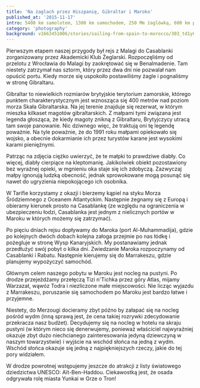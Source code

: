 ```yaml
---
title: 'Na żaglach przez Hiszpanię, Gibraltar i Maroko'
published_at: '2015-11-17'
intro: 5400 km samolotem, 1300 km samochodem, 250 Mm żaglówką, 600 km pociągami, kilka przejazdów taksówką i dziesiątki kilometrów piechotą. W ciągu 15 dni zahaczyliśmy o 5 krajów na dwóch kontynentach. Zapraszam do obejrzenia kilku zdjęć dokumentujących naszą przygodę.
category: 'photography'
background: v1663451006/stories/sailing-from-spain-to-morocco/303_td1y0k.jpg
---
```


Pierwszym etapem naszej przygody był rejs z Malagi do Casablanki zorganizowany przez Akademicki Klub Żeglarski. Rozpoczęliśmy od przelotu z Wrocławia do Malagi by zaokrętować się w Benalmadenie. Tam niestety zatrzymał nas sztorm, który przez dwa dni nie pozwalał nam opuścić portu. Kiedy morze się uspokoiło postawiliśmy żagle i pognaliśmy w stronę Gibraltaru.

<photo-lazy src="https://res.cloudinary.com/lukaszrados/image/upload/v1663451003/stories/sailing-from-spain-to-morocco/267_ou9hgr.jpg" padding-bottom="66.666"></photo-lazy>

<photo-lazy src="https://res.cloudinary.com/lukaszrados/image/upload/v1663451003/stories/sailing-from-spain-to-morocco/268_hfu2vs.jpg" padding-bottom="66.666"></photo-lazy>

<photo-lazy src="https://res.cloudinary.com/lukaszrados/image/upload/v1663451003/stories/sailing-from-spain-to-morocco/269_uoqnnz.jpg" padding-bottom="66.666"></photo-lazy>

Gibraltar to niewielkich rozmiarów brytyjskie terytorium zamorskie, którego punktem charakterystycznym jest wznosząca się 400 metrów nad poziom morza Skała Gibraltarska. Na jej terenie znajduje się rezerwat, w którym mieszka kilkaset magotów gibraltarskich. Z małpami tymi związana jest legenda głosząca, że kiedy magoty znikną z Gibraltaru, Brytyjczycy utracą tam swoje panowanie. Nic dziwnego więc, że traktują oni tę legendę poważnie. Na tyle poważnie, że do 1991 roku małpami opiekowało się wojsko, a obecnie dokarmianie ich przez turystów karane jest wysokimi karami pieniężnymi.

<photo-lazy src="https://res.cloudinary.com/lukaszrados/image/upload/v1663451002/stories/sailing-from-spain-to-morocco/271_bjjqkm.jpg" padding-bottom="66.666"></photo-lazy>

<photo-lazy src="https://res.cloudinary.com/lukaszrados/image/upload/v1663451002/stories/sailing-from-spain-to-morocco/272_tcwge1.jpg" padding-bottom="66.666"></photo-lazy>

<photo-lazy src="https://res.cloudinary.com/lukaszrados/image/upload/v1663451003/stories/sailing-from-spain-to-morocco/273_rimaem.jpg" padding-bottom="66.666"></photo-lazy>

Patrząc na zdjęcia ciężko uwierzyć, że te małpki to prawdziwe diabły. Co więcej, diabły cierpiące na kleptomanię. Jakikolwiek obiekt pozostawiony bez wyraźnej opieki, w mgnieniu oka staje się ich zdobyczą. Zazwyczaj małpy ignorują ludzką obecność, jednak sprowokowane mogą posunąć się nawet do ugryzienia niepokojącego ich osobnika.

<photo-lazy src="https://res.cloudinary.com/lukaszrados/image/upload/v1663451003/stories/sailing-from-spain-to-morocco/275_e51enu.jpg" padding-bottom="66.666"></photo-lazy>

<photo-lazy src="https://res.cloudinary.com/lukaszrados/image/upload/v1663451004/stories/sailing-from-spain-to-morocco/276_l6x7d8.jpg" padding-bottom="66.666"></photo-lazy>

<photo-lazy src="https://res.cloudinary.com/lukaszrados/image/upload/v1663451003/stories/sailing-from-spain-to-morocco/277_m7c3nk.jpg" padding-bottom="66.666"></photo-lazy>

<photo-lazy src="https://res.cloudinary.com/lukaszrados/image/upload/v1663451004/stories/sailing-from-spain-to-morocco/279_hfcsgi.jpg" padding-bottom="66.666"></photo-lazy>

W Tarifie korzystamy z okazji i bierzemy kąpiel na styku Morza Śródziemnego z Oceanem Atlantyckim. Następnie żegnamy się z Europą i obieramy kierunek prosto na Casablankę (ze względu na ograniczenia w ubezpieczeniu łodzi, Casablanka jest jednym z nielicznych portów w Maroku w których możemy się zatrzymać).

<photo-lazy src="https://res.cloudinary.com/lukaszrados/image/upload/v1663451003/stories/sailing-from-spain-to-morocco/281_iqpern.jpg" padding-bottom="66.666"></photo-lazy>

<photo-lazy src="https://res.cloudinary.com/lukaszrados/image/upload/v1663451005/stories/sailing-from-spain-to-morocco/284_olhks6.jpg" padding-bottom="150"></photo-lazy>

Po pięciu dniach rejsu dopływamy do Maroka (port Al-Muhammadija), gdzie po kolejnych dwóch dobach kolejna załoga przejmie po nas łódkę i pożegluje w stronę Wysp Kanaryjskich. My postanawiamy jednak przedłużyć swój pobyt o kilka dni. Zwiedzanie Maroka rozpoczynamy od Casablanki i Rabatu. Następnie kierujemy się do Marrakeszu, gdzie planujemy wypożyczyć samochód.

<photo-lazy src="https://res.cloudinary.com/lukaszrados/image/upload/v1663451004/stories/sailing-from-spain-to-morocco/286_owvxas.jpg" padding-bottom="66.666"></photo-lazy>

<photo-lazy src="https://res.cloudinary.com/lukaszrados/image/upload/v1663451005/stories/sailing-from-spain-to-morocco/287_l7dokc.jpg" padding-bottom="66.666"></photo-lazy>

<photo-lazy src="https://res.cloudinary.com/lukaszrados/image/upload/v1663451004/stories/sailing-from-spain-to-morocco/288_vylfxh.jpg" padding-bottom="66.666"></photo-lazy>

<photo-lazy src="https://res.cloudinary.com/lukaszrados/image/upload/v1663451004/stories/sailing-from-spain-to-morocco/289_xn74ld.jpg" padding-bottom="66.666"></photo-lazy>

<photo-lazy src="https://res.cloudinary.com/lukaszrados/image/upload/v1663451005/stories/sailing-from-spain-to-morocco/290_waifbj.jpg" padding-bottom="66.666"></photo-lazy>

<photo-lazy src="https://res.cloudinary.com/lukaszrados/image/upload/v1663451005/stories/sailing-from-spain-to-morocco/291_qtuvm3.jpg" padding-bottom="66.666"></photo-lazy>

<photo-lazy src="https://res.cloudinary.com/lukaszrados/image/upload/v1663451005/stories/sailing-from-spain-to-morocco/292_egkdsr.jpg" padding-bottom="66.666"></photo-lazy>

<photo-lazy src="https://res.cloudinary.com/lukaszrados/image/upload/v1663451005/stories/sailing-from-spain-to-morocco/293_qyesqd.jpg" padding-bottom="66.666"></photo-lazy>

<photo-lazy src="https://res.cloudinary.com/lukaszrados/image/upload/v1663451005/stories/sailing-from-spain-to-morocco/294_hpwmrf.jpg" padding-bottom="66.666"></photo-lazy>

Głównym celem naszego pobytu w Maroku jest nocleg na pustyni. Po drodze przejeżdżamy przełęczą Tizi n'Tichka przez góry Atlas, mijamy Warzazat, wąwóz Todra i niezliczone małe miejscowości. Nie licząc wyjazdu z Marrakeszu, poruszanie się samochodem po Maroku jest bardzo łatwe i przyjemne.

Niestety, do Merzougi docieramy zbyt późno by załapać się na nocleg pośród wydm (inną sprawą jest, że cena takiej rozrywki zdecydowanie przekracza nasz budżet). Decydujemy się na nocleg w hotelu na skraju pustyni (w którym nieco się denerwujemy, ponieważ właściciel najwyraźniej okazuje zbyt dużo niechcianego zainteresowania jedyną dziewczyną w naszym towarzystwie) i wyjście na wschód słońca na jedną z wydm. Wschód słońca okazuje się jedną z najpiękniejszych rzeczy, jakie do tej pory widziałem.

<two-columns>
  <photo-lazy src="https://res.cloudinary.com/lukaszrados/image/upload/v1663451005/stories/sailing-from-spain-to-morocco/296_szhu3q.jpg" padding-bottom="150"></photo-lazy>

  <photo-lazy src="https://res.cloudinary.com/lukaszrados/image/upload/v1663451005/stories/sailing-from-spain-to-morocco/297_unkrmd.jpg" padding-bottom="150"></photo-lazy>
</two-columns>

<photo-lazy src="https://res.cloudinary.com/lukaszrados/image/upload/v1663451005/stories/sailing-from-spain-to-morocco/298_wrtuvy.jpg" padding-bottom="150"></photo-lazy>

<photo-lazy src="https://res.cloudinary.com/lukaszrados/image/upload/v1663451006/stories/sailing-from-spain-to-morocco/299_n2vaqs.jpg" padding-bottom="66.666"></photo-lazy>

<photo-lazy src="https://res.cloudinary.com/lukaszrados/image/upload/v1663451006/stories/sailing-from-spain-to-morocco/300_tbvxtt.jpg" padding-bottom="66.666"></photo-lazy>

<photo-lazy src="https://res.cloudinary.com/lukaszrados/image/upload/v1663451006/stories/sailing-from-spain-to-morocco/301_ztdrjx.jpg" padding-bottom="66.666"></photo-lazy>

<photo-lazy src="https://res.cloudinary.com/lukaszrados/image/upload/v1663451006/stories/sailing-from-spain-to-morocco/302_oh6sz7.jpg" padding-bottom="66.666"></photo-lazy>

<photo-lazy src="https://res.cloudinary.com/lukaszrados/image/upload/v1663451006/stories/sailing-from-spain-to-morocco/303_td1y0k.jpg" padding-bottom="66.666"></photo-lazy>

W drodze powrotnej wstępujemy jeszcze do atrakcji z listy światowego dziedzictwa UNESCO: Aït-Ben-Haddou. Ciekawostką jest, że osada odgrywała rolę miasta Yunkai w Grze o Tron!

<photo-lazy src="https://res.cloudinary.com/lukaszrados/image/upload/v1663451006/stories/sailing-from-spain-to-morocco/305_xk9h72.jpg" padding-bottom="66.666"></photo-lazy>

<photo-lazy src="https://res.cloudinary.com/lukaszrados/image/upload/v1663451006/stories/sailing-from-spain-to-morocco/306_pagbk4.jpg" padding-bottom="66.666"></photo-lazy>
